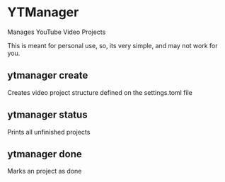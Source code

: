 # YTManager

Manages YouTube Video Projects

This is meant for personal use, so, its very simple, and may not work for you.

## ytmanager create

Creates video project structure defined on the settings.toml file

## ytmanager status

Prints all unfinished projects

## ytmanager done

Marks an project as done